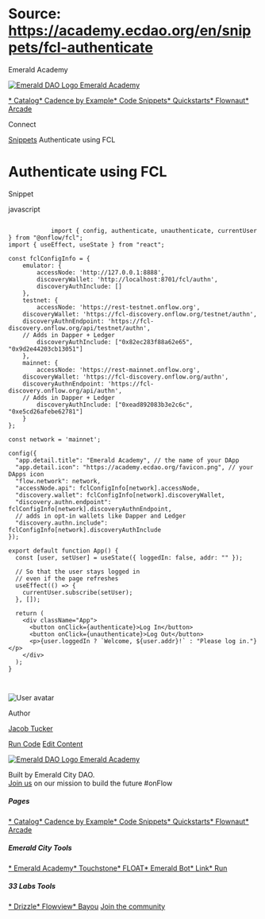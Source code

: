 # Source: https://academy.ecdao.org/en/snippets/fcl-authenticate


















Emerald Academy


[![Emerald DAO Logo](/ea-logo.png)
Emerald Academy](/en/)

[* Catalog](/en/catalog)[* Cadence by Example](/en/cadence-by-example)[* Code Snippets](/en/snippets)[* Quickstarts](/en/quickstarts)[* Flownaut](https://flownaut.ecdao.org)[* Arcade](https://arcade.ecdao.org)

Connect



[Snippets](/en/snippets)
Authenticate using FCL

# Authenticate using FCL


Snippet



javascript
```
		
			import { config, authenticate, unauthenticate, currentUser } from "@onflow/fcl";
import { useEffect, useState } from "react";

const fclConfigInfo = {
	emulator: {
		accessNode: 'http://127.0.0.1:8888',
		discoveryWallet: 'http://localhost:8701/fcl/authn',
		discoveryAuthInclude: []
	},
	testnet: {
		accessNode: 'https://rest-testnet.onflow.org',
    discoveryWallet: 'https://fcl-discovery.onflow.org/testnet/authn',
    discoveryAuthnEndpoint: 'https://fcl-discovery.onflow.org/api/testnet/authn',
    // Adds in Dapper + Ledger
		discoveryAuthInclude: ["0x82ec283f88a62e65", "0x9d2e44203cb13051"]
	},
	mainnet: {
		accessNode: 'https://rest-mainnet.onflow.org',
    discoveryWallet: 'https://fcl-discovery.onflow.org/authn',
    discoveryAuthnEndpoint: 'https://fcl-discovery.onflow.org/api/authn',
    // Adds in Dapper + Ledger
		discoveryAuthInclude: ["0xead892083b3e2c6c", "0xe5cd26afebe62781"]
	}
};

const network = 'mainnet';

config({
  "app.detail.title": "Emerald Academy", // the name of your DApp
  "app.detail.icon": "https://academy.ecdao.org/favicon.png", // your DApps icon
  "flow.network": network,
  "accessNode.api": fclConfigInfo[network].accessNode,
  "discovery.wallet": fclConfigInfo[network].discoveryWallet,
  "discovery.authn.endpoint": fclConfigInfo[network].discoveryAuthnEndpoint,
  // adds in opt-in wallets like Dapper and Ledger
  "discovery.authn.include": fclConfigInfo[network].discoveryAuthInclude
});

export default function App() {
  const [user, setUser] = useState({ loggedIn: false, addr: "" });

  // So that the user stays logged in
  // even if the page refreshes
  useEffect(() => {
    currentUser.subscribe(setUser);
  }, []);

  return (
    <div className="App">
      <button onClick={authenticate}>Log In</button>
      <button onClick={unauthenticate}>Log Out</button>
      <p>{user.loggedIn ? `Welcome, ${user.addr}!` : "Please log in."}</p>
    </div>
  );
}
		 
	
```


![User avatar](/avatars/jacob.jpeg)

Author

[Jacob Tucker](https://twitter.com/jacobmtucker)




[Run Code](https://codesandbox.io/s/fcl-authenticate-gxr8mg)
[Edit Content](https://github.com/emerald-dao/emerald-academy-v2/tree/main/src/lib/content/snippets/fcl-authenticate/readme.md)


[![Emerald DAO Logo](/ea-logo.png)
Emerald Academy](/en/)

Built by Emerald City DAO.  
[Join us](https://discord.gg/emerald-city-906264258189332541) on our mission to build the future #onFlow


##### Pages

[* Catalog](/en/catalog)[* Cadence by Example](/en/cadence-by-example)[* Code Snippets](/en/snippets)[* Quickstarts](/en/quickstarts)[* Flownaut](https://flownaut.ecdao.org)[* Arcade](https://arcade.ecdao.org)
##### Emerald City Tools

[* Emerald Academy](https://academy.ecdao.org/)[* Touchstone](https://touchstone.city/)[* FLOAT](https://floats.city/)[* Emerald Bot](https://bot.ecdao.org/)[* Link](https://link.ecdao.org/)[* Run](https://run.ecdao.org/)
##### 33 Labs Tools

[* Drizzle](https://drizzle33.app/)[* Flowview](https://flowview.app/)[* Bayou](https://bayou33.app/)
[Join the community](https://discord.gg/emerald-city-906264258189332541)




